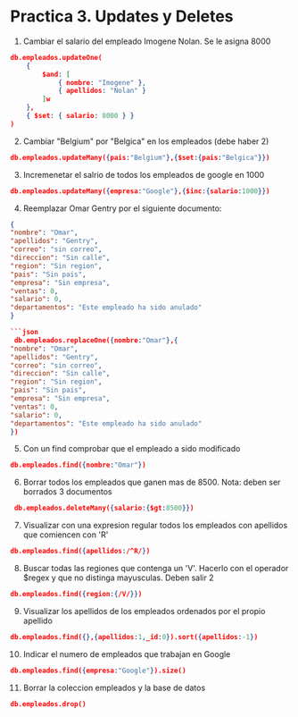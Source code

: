 # Practica 3. Updates y Deletes

1. Cambiar el salario del empleado Imogene Nolan. Se le asigna 8000
```json
db.empleados.updateOne(
    {
        $and: [
            { nombre: "Imogene" },
            { apellidos: "Nolan" }
        ]w
    },
    { $set: { salario: 8000 } }
)

```
2. Cambiar "Belgium" por "Belgica" en los empleados  (debe haber 2)
```json
db.empleados.updateMany({pais:"Belgium"},{$set:{pais:"Belgica"}})
```
3. Incremenetar el salrio de todos los empleados de google en 1000
```json
db.empleados.updateMany({empresa:"Google"},{$inc:{salario:1000}})
```
4. Reemplazar Omar Gentry por el siguiente documento:
```json
{
"nombre": "Omar",
"apellidos": "Gentry",
"correo": "sin correo",
"direccion": "Sin calle",
"region": "Sin region",
"pais": "Sin pais",
"empresa": "Sin empresa",
"ventas": 0,
"salario": 0,
"departamentos": "Este empleado ha sido anulado"
}
```

```json
```json
 db.empleados.replaceOne({nombre:"Omar"},{
"nombre": "Omar",
"apellidos": "Gentry",
"correo": "sin correo",
"direccion": "Sin calle",
"region": "Sin region",
"pais": "Sin pais",
"empresa": "Sin empresa",
"ventas": 0,
"salario": 0,
"departamentos": "Este empleado ha sido anulado"
})
```
5. Con un find comprobar que el empleado a sido modificado
```json
db.empleados.find({nombre:"Omar"})
```
6. Borrar todos los empleados que ganen mas de 8500. 
Nota: deben ser borrados 3 documentos
```json
 db.empleados.deleteMany({salario:{$gt:8500}})
 ```
7. Visualizar con una expresion regular todos los empleados con apellidos que comiencen con 'R'
```json
db.empleados.find({apellidos:/^R/})
```

8. Buscar todas las regiones que contenga un 'V'.
Hacerlo con el operador $regex y que no distinga mayusculas. Deben salir 2
```json
db.empleados.find({region:{/V/}})
```
9. Visualizar los apellidos de los empleados ordenados por el propio apellido
```json
db.empleados.find({},{apellidos:1,_id:0}).sort({apellidos:-1})
```
10. Indicar el numero de empleados que trabajan en Google
```json
db.empleados.find({empresa:"Google"}).size()
```
11. Borrar la coleccion empleados y la base de datos 
```json
db.empleados.drop()
```



